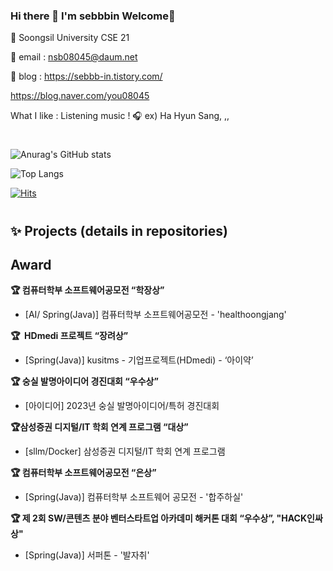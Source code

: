 ### Hi there 👋 I'm sebbbin Welcome🥰
🏫 Soongsil University CSE 21

📧 email : nsb08045@daum.net

📰 blog : https://sebbb-in.tistory.com/

https://blog.naver.com/you08045

What I like : Listening music ! 🎧
ex) Ha Hyun Sang, ,,

#
![Anurag's GitHub stats](https://github-readme-stats.vercel.app/api?username=sebbbin&show_icons=true&theme=github_dark)

![Top Langs](https://github-readme-stats.vercel.app/api/top-langs/?username=sebbbin&layout=compact&theme=github_dark)

[![Hits](https://hits.seeyoufarm.com/api/count/incr/badge.svg?url=https%3A%2F%2Fgithub.com%2Fsebbbin%2Fhit-counter&count_bg=%2379C83D&title_bg=%23555555&icon=&icon_color=%23E7E7E7&title=hits&edge_flat=false)](https://hits.seeyoufarm.com)
#
<!--
## 🧸 Experience language

<img src="https://img.shields.io/badge/C-skyblue?style=flat&logo=C&logoColor=A8B9CC"/>  <img src="https://img.shields.io/badge/C++-navy?style=flat&logo=C++&logoColor=00599C"/>  <img src="https://img.shields.io/badge/Java-yellow?style=flat&logo=Java&logoColor=F7DF1E"/>  <img src="https://img.shields.io/badge/Python-darkblue?style=flat&logo=Python&logoColor=3776ABE"/>  <img src="https://img.shields.io/badge/Android Studio-green?style=flat&logo=Android Studio&logoColor=3DDC84"/>  <img src="https://img.shields.io/badge/Flutter-blue?style=flat&logo=Flutter&logoColor=02569B"/>  <img src="https://img.shields.io/badge/Dart-gray?style=flat&logo=Dart&logoColor=0175C2"/> 
#
-->
## ✨ Projects (details in repositories)
<!--
### [2021]
- [C] Ci&Ai Summer Team Project - TodoList
- [Arduino(C)] Hwaseong ICT Living and Cultural Center Makerton - Arduino Hi-Jin
- [Arduino(C)] SSU_Convergence Arduino Contest
- [C] Ci&Ai Winter Team Project - Score

### [2022]
- [Flutter(Dart)] SSU Summer SW Contest - SSU_PER_PET (PERPET) - Pet APP
- [Android/firebase] SoongSil University CSE 사용자인터페이스 및 실습 - MY PET
- [Spring(Java)] UMC 3기 “거꾸로 가계부”
-->

## Award

**🏆 컴퓨터학부 소프트웨어공모전 “학장상”**
- [AI/ Spring(Java)] 컴퓨터학부 소프트웨어공모전 - 'healthoongjang'
  
**🏆  HDmedi 프로젝트 “장려상”**
- [Spring(Java)] kusitms - 기업프로젝트(HDmedi) - ‘아이약’
  
**🏆 숭실 발명아이디어 경진대회 “우수상”**
- [아이디어] 2023년 숭실 발명아이디어/특허 경진대회
  
**🏆삼성증권 디지털/IT 학회 연계 프로그램 “대상”**
- [sllm/Docker] 삼성증권 디지털/IT 학회 연계 프로그램

**🏆 컴퓨터학부 소프트웨어공모전 “은상”**
- [Spring(Java)] 컴퓨터학부 소프트웨어 공모전 - '합주하실'

**🏆 제 2회 SW/콘텐츠 분야 벤터스타트업 아카데미 해커톤 대회 “우수상”, "HACK인싸상"**
- [Spring(Java)] 서퍼톤 - '발자취'

<!--
**sebbbin/sebbbin** is a ✨ _special_ ✨ repository because its `README.md` (this file) appears on your GitHub profile.
🏫

- 🔭 I’m currently working on ...
- 🌱 I’m currently learning ...
- 👯 I’m looking to collaborate on ...
- 🤔 I’m looking for help with ...
- 💬 Ask me about ...
- 📫 How to reach me: ...
- 😄 Pronouns: ...
- ⚡ Fun fact: ...
-->
